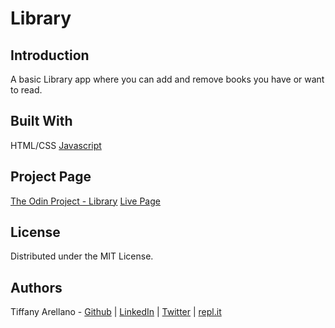 # Library

## Introduction
A basic Library app where you can add and remove books you have or want to read. 

## Built With
HTML/CSS
[Javascript](https://developer.mozilla.org/en-US/docs/Web/JavaScript)

## Project Page
[The Odin Project - Library](https://www.theodinproject.com/courses/javascript/lessons/library)
[Live Page](https://yirano.github.io/javascript-library/src/)

## License
Distributed under the MIT License. 

## Authors
Tiffany Arellano - [Github](https://github.com/yirano) | [LinkedIn](https://www.linkedin.com/in/yt-arellano/) | [Twitter](https://twitter.com/yiirano) | [repl.it](https://repl.it/@yirano)
